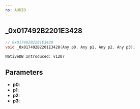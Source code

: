 ```yaml
---
ns: AUDIO
---
```

## _0x017492B2201E3428

```c
// 0x017492B2201E3428
void _0x017492B2201E3428(Any p0, Any p1, Any p2, Any p3);
```

```
NativeDB Introduced: v1207
```

## Parameters
* **p0**:
* **p1**:
* **p2**:
* **p3**:
